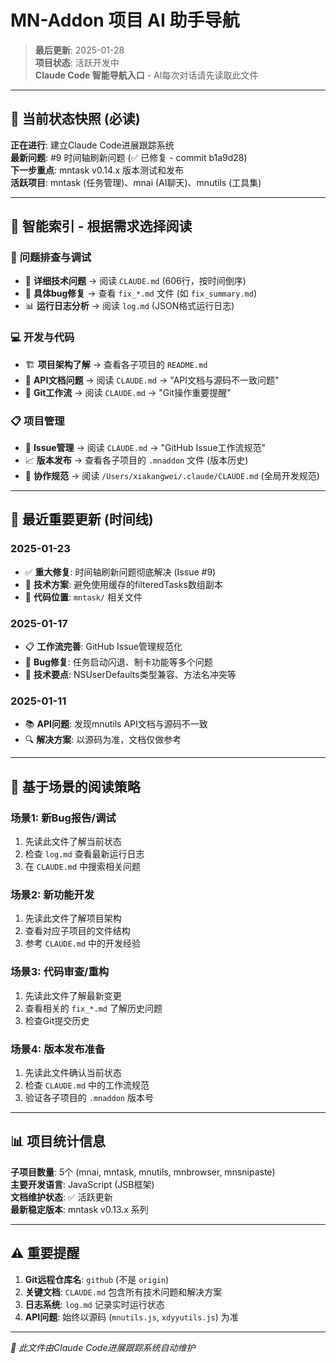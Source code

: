 # MN-Addon 项目 AI 助手导航

> **最后更新**: 2025-01-28  
> **项目状态**: 活跃开发中  
> **Claude Code 智能导航入口** - AI每次对话请先读取此文件

---

## 🚨 **当前状态快照 (必读)**

**正在进行**: 建立Claude Code进展跟踪系统  
**最新问题**: #9 时间轴刷新问题 (✅ 已修复 - commit b1a9d28)  
**下一步重点**: mntask v0.14.x 版本测试和发布  
**活跃项目**: mntask (任务管理)、mnai (AI聊天)、mnutils (工具集)  

---

## 🧠 **智能索引 - 根据需求选择阅读**

### 🐛 **问题排查与调试**
- 📖 **详细技术问题** → 阅读 `CLAUDE.md` (606行，按时间倒序)
- 🔧 **具体bug修复** → 查看 `fix_*.md` 文件 (如 `fix_summary.md`)
- 📊 **运行日志分析** → 阅读 `log.md` (JSON格式运行日志)

### 💻 **开发与代码**
- 🏗️ **项目架构了解** → 查看各子项目的 `README.md`
- 📝 **API文档问题** → 阅读 `CLAUDE.md` → "API文档与源码不一致问题"
- 🔀 **Git工作流** → 阅读 `CLAUDE.md` → "Git操作重要提醒"

### 📋 **项目管理**
- 🎯 **Issue管理** → 阅读 `CLAUDE.md` → "GitHub Issue工作流规范"
- 📈 **版本发布** → 查看各子项目的 `.mnaddon` 文件 (版本历史)
- 🤝 **协作规范** → 阅读 `/Users/xiakangwei/.claude/CLAUDE.md` (全局开发规范)

---

## 📅 **最近重要更新 (时间线)**

### 2025-01-23
- ✅ **重大修复**: 时间轴刷新问题彻底解决 (Issue #9)
- 🔧 **技术方案**: 避免使用缓存的filteredTasks数组副本
- 📍 **代码位置**: `mntask/` 相关文件

### 2025-01-17  
- 📋 **工作流完善**: GitHub Issue管理规范化
- 🐛 **Bug修复**: 任务启动闪退、制卡功能等多个问题
- 🔧 **技术要点**: NSUserDefaults类型兼容、方法名冲突等

### 2025-01-11
- 📚 **API问题**: 发现mnutils API文档与源码不一致
- 🔍 **解决方案**: 以源码为准，文档仅做参考

---

## 🎯 **基于场景的阅读策略**

### 场景1: **新Bug报告/调试**
1. 先读此文件了解当前状态
2. 检查 `log.md` 查看最新运行日志  
3. 在 `CLAUDE.md` 中搜索相关问题

### 场景2: **新功能开发**
1. 先读此文件了解项目架构
2. 查看对应子项目的文件结构
3. 参考 `CLAUDE.md` 中的开发经验

### 场景3: **代码审查/重构**  
1. 先读此文件了解最新变更
2. 查看相关的 `fix_*.md` 了解历史问题
3. 检查Git提交历史

### 场景4: **版本发布准备**
1. 先读此文件确认当前状态
2. 检查 `CLAUDE.md` 中的工作流规范
3. 验证各子项目的 `.mnaddon` 版本号

---

## 📊 **项目统计信息**

**子项目数量**: 5个 (mnai, mntask, mnutils, mnbrowser, mnsnipaste)  
**主要开发语言**: JavaScript (JSB框架)  
**文档维护状态**: ✅ 活跃更新  
**最新稳定版本**: mntask v0.13.x 系列  

---

## ⚠️ **重要提醒**

1. **Git远程仓库名**: `github` (不是 `origin`)
2. **关键文档**: `CLAUDE.md` 包含所有技术问题和解决方案
3. **日志系统**: `log.md` 记录实时运行状态
4. **API问题**: 始终以源码 (`mnutils.js`, `xdyyutils.js`) 为准

---

*📝 此文件由Claude Code进展跟踪系统自动维护*